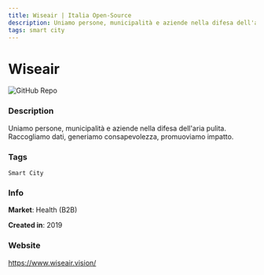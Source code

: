 ```yaml
---
title: Wiseair | Italia Open-Source
description: Uniamo persone, municipalità e aziende nella difesa dell'aria pulita. Raccogliamo dati, generiamo consapevolezza, promuoviamo impatto.
tags: smart city
---
```

        

# Wiseair

![GitHub Repo](https://img.shields.io/static/v1?label=category&message=companies&color=green)

### Description

Uniamo persone, municipalità e aziende nella difesa dell'aria pulita. Raccogliamo dati, generiamo consapevolezza, promuoviamo impatto.

### Tags

`Smart City`

### Info

**Market**: Health (B2B)

**Created in**: 2019

### Website

https://www.wiseair.vision/
